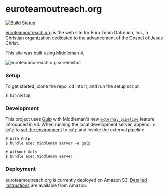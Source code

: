 # euroteamoutreach.org

[![Build Status](https://travis-ci.org/joshukraine/euroteamoutreach.org.svg?branch=master)](https://travis-ci.org/joshukraine/euroteamoutreach.org)

[euroteamoutreach.org](http://euroteamoutreach.org/) is the web site for Euro Team Outreach, Inc., a Christian organization dedicated to the advancement of the Gospel of Jesus Christ.

This site was built using [Middleman 4](https://middlemanapp.com/).

![euroteamoutreach.org screenshot](http://d2otinza4e5x22.cloudfront.net/euroteamoutreach-org-screenshot.jpg)

### Setup

To get started, clone the repo, cd into it, and run the setup script.

```sh
$ bin/setup
```

### Development

This project uses [Gulp](http://gulpjs.com/) with Middleman's new [`external_pipeline`](https://middlemanapp.com/advanced/external-pipeline/) feature introduced in v4. When running the local development server, append `-e gulp` to [set the environment](https://middlemanapp.com/basics/upgrade-v4/#environments-and-changes-to-configure-blocks) to `gulp` and invoke the external pipeline.

    # With Gulp
    $ bundle exec middleman server -e gulp
    
    # Without Gulp
    $ bundle exec middleman server

### Deployment

euroteamoutreach.org is currently deployed on Amazon S3. [Detailed instructions](http://docs.aws.amazon.com/gettingstarted/latest/swh/website-hosting-intro.html) are available from Amazon.
